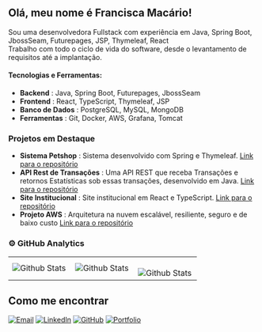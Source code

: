 ## Olá, meu nome é Francisca Macário!

<p>Sou uma desenvolvedora Fullstack com experiência em Java, Spring Boot, JbossSeam, Futurepages, JSP, Thymeleaf, React <br> Trabalho com todo o ciclo de vida do software, desde o levantamento de requisitos até a implantação.</p>

#### Tecnologias e Ferramentas: 
*    **Backend** : Java, Spring Boot, Futurepages, JbossSeam
 *    **Frontend** : React, TypeScript, Thymeleaf,  JSP
 *    **Banco de Dados** : PostgreSQL, MySQL, MongoDB
 *    **Ferramentas** : Git, Docker, AWS, Grafana, Tomcat

### Projetos em Destaque 
*    **Sistema Petshop** : Sistema desenvolvido com Spring e Thymeleaf. [ Link para o repositório ]( https://github.com/franciscamac/petshop-teste-pratico )
 *    **API Rest de Transações** : Uma API REST que receba Transações e retornos Estatísticas sob essas transações, desenvolvido em Java. [ Link para o repositório ]( https://github.com/franciscamac/desafio-itau-sprig-boot )
 *  **Site Institucional** : Site institucional em React e TypeScript. [ Link para o repositório ]( https://github.com/franciscamac/alexandrina-barros-advocacia.git )
 *  **Projeto AWS** : Arquitetura na nuvem escalável, resiliente, seguro e de baixo custo [ Link para o repositório ]( https://github.com/franciscamac/defasio_de_codigo_aws_ec2.git )

### ⚙️ GitHub Analytics

<table>
  <tr>
    <td>
      <img
        align="left"
        src="https://github-readme-stats.vercel.app/api?username=franciscamac&theme=dark&hide_border=false&include_all_commits=true"
        alt="Github Stats"
      />
    </td>
    <td>
      <img
        align="left"
        src="https://github-readme-stats.vercel.app/api/top-langs/?username=franciscamac&theme=dark&hide_border=false&include_all_commits=true&count_private=true&layout=compact"
        alt="Github Stats"
      />
    </td>
    <td>
      <br />
      <img
        align="left"
        src="https://github-readme-streak-stats.herokuapp.com/?user=franciscamac&theme=dark&hide_border=false"
        alt="Github Stats"
      />
    </td>

  </tr>
</table>


## Como me encontrar

[![Email](https://img.shields.io/badge/Email-D14836?style=for-the-badge&logo=gmail&logoColor=white)](mailto:franciscaparente98@gmail.com)
[![LinkedIn](https://img.shields.io/badge/LinkedIn-0A66C2?style=for-the-badge&logo=linkedin&logoColor=white)](https://www.linkedin.com/in/francisca-mac%C3%A1rio-35b6a8190/)
[![GitHub](https://img.shields.io/badge/GitHub-333?style=for-the-badge&logo=github&logoColor=white)](https://github.com/franciscamac)
[![Portfolio](https://img.shields.io/badge/Portfolio-FF5722?style=for-the-badge&logo=firefox&logoColor=white)](https://www.franmacario.com/)
